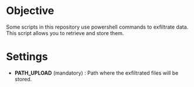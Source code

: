 # Objective

Some scripts in this repository use powershell commands to exfiltrate data.  
This script allows you to retrieve and store them.

# Settings

* __PATH_UPLOAD__ (mandatory) : Path where the exfiltrated files will be stored.
